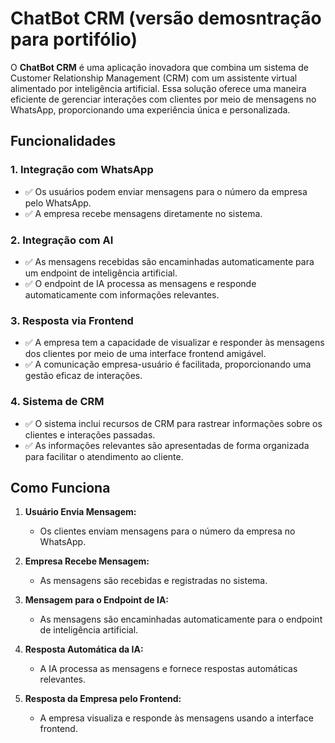 # ChatBot CRM (versão demosntração para portifólio)

O **ChatBot CRM** é uma aplicação inovadora que combina um sistema de Customer Relationship Management (CRM) com um assistente virtual alimentado por inteligência artificial. Essa solução oferece uma maneira eficiente de gerenciar interações com clientes por meio de mensagens no WhatsApp, proporcionando uma experiência única e personalizada.

## Funcionalidades

### 1. Integração com WhatsApp
- ✅ Os usuários podem enviar mensagens para o número da empresa pelo WhatsApp.
- ✅ A empresa recebe mensagens diretamente no sistema.

### 2. Integração com AI
- ✅ As mensagens recebidas são encaminhadas automaticamente para um endpoint de inteligência artificial.
- ✅ O endpoint de IA processa as mensagens e responde automaticamente com informações relevantes.

### 3. Resposta via Frontend
- ✅ A empresa tem a capacidade de visualizar e responder às mensagens dos clientes por meio de uma interface frontend amigável.
- ✅ A comunicação empresa-usuário é facilitada, proporcionando uma gestão eficaz de interações.

### 4. Sistema de CRM
- ✅ O sistema inclui recursos de CRM para rastrear informações sobre os clientes e interações passadas.
- ✅ As informações relevantes são apresentadas de forma organizada para facilitar o atendimento ao cliente.
## Como Funciona

1. **Usuário Envia Mensagem:**
   - Os clientes enviam mensagens para o número da empresa no WhatsApp.

2. **Empresa Recebe Mensagem:**
   - As mensagens são recebidas e registradas no sistema.

3. **Mensagem para o Endpoint de IA:**
   - As mensagens são encaminhadas automaticamente para o endpoint de inteligência artificial.

4. **Resposta Automática da IA:**
   - A IA processa as mensagens e fornece respostas automáticas relevantes.

5. **Resposta da Empresa pelo Frontend:**
   - A empresa visualiza e responde às mensagens usando a interface frontend.
